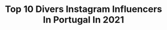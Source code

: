 ---
title: Top 10 Divers Instagram Influencers In Portugal In 2021
description: >-
  Find top divers Instagram influencers in Portugal in 2021. Most popular hashtags: #portugal #algarve #lisboa #stayhome.
platform: Instagram
hits: 11
text_top: See the most popular Instagram profiles on inBeat.
text_bottom: Our database holds 11 Instagram influencers like this in Portugal for you to contact.
profiles:
  - username: "rafael_moura"
    fullname: >-
      Rafael Moura
    bio: >-
      digital / film - Diversity - Personal account @bli_rafa
    location: "Portugal"
    followers: 58980
    engagement: 603
    commentsToLikes: 0.020673
    id: ck0vwm5ytuhei0i1938xgb85o
    verified: false
    hashtags: "#film, #35mm, #iphone, #greatwhite"
  - username: "be_happy_in_lisbon"
    fullname: >-
      Lisboa Properties by BMG
    bio: >-
      Real Estate advisory & brokerage in Portugal. We are an independent team representing a large and diversified portfolio. Contact us for information.
    location: "Portugal"
    followers: 24116
    engagement: 220
    commentsToLikes: 0.019622
    id: ck5higiygde510i11jeijq1d0
    verified: false
    hashtags: "#realestatemanagement, #covid, #fiqueemcasa, #immobilier"
  - username: "pedrofmgoncalves"
    fullname: >-
      FASHION BY PEDRO GONÇALVES
    bio: >-
      🖋Menswear | Fashion 📍Based in Portugal
    location: "Portugal"
    followers: 7151
    engagement: 917
    commentsToLikes: 0.223292
    id: ck8t1e7levfe70j78bfotp7ei
    verified: false
    hashtags: "#urbanstyle, #summer, #style, #casual"
  - username: "miguel___silva___"
    fullname: >-
      Miguel Silva
    bio: >-
      unopilates.com
    location: "Portugal"
    followers: 8113
    engagement: 639
    commentsToLikes: 0.068935
    id: ck55o0d287deo0i1152p4tht6
    verified: false
    hashtags: "#teamgratz, #unopilatesmethod, #sharingiscaring, #wesweat"
  - username: "fernasbaptista25"
    fullname: >-
      FB•25🇦🇴🇵🇹🇿🇦
    bio: >-
      PILOTO DE MOTOCROSS + Bi-campeão nacional 2017/18🥇 + Campeão provincial 2019🥇 + Chloe Baptista 👶🏻🍼💕 The best or nothing.
    location: "Portugal"
    followers: 6315
    engagement: 713
    commentsToLikes: 0.028161
    id: ck8t68m9hcnxq0j78ozs6gtoa
    verified: false
    hashtags: "#dirtbikes, #lisboa, #fiqueemcasa, #lisbon"
  - username: "amarviajarpetiscar"
    fullname: >-
      Amar Viajar e Petiscar®
    bio: >-
      Viagens e gastronomia Travel & Gastronomy Coimbra🇵🇹 📩 amarviajarpetiscar@gmail.com Bloggers Open World Awards 2019 🏅Top 10 Fotografia
    location: "Portugal"
    followers: 49067
    engagement: 247
    commentsToLikes: 0.579048
    id: ck0vxzxa01jym0i19rht3svb7
    verified: false
    hashtags: "#visitportugal, #passatemposportugal, #portugal, #giveaawayportugal"
  - username: "peperapazote"
    fullname: >-
      Pêpê Rapazote
    bio: >-
      Portuguese Export 🇵🇹 🇻🇪 🇺🇸 🇲🇫 🇮🇹 Mientras tanto quién me quiera ahi afuera que llame por mi nombre PR Digital & Brands 📧 gustavo@centralmodels.pt
    location: "Portugal"
    followers: 71185
    engagement: 599
    commentsToLikes: 0.023675
    id: ck55kd299z0y30i11g9g3dew8
    verified: false
    hashtags: "#cartagena, #alentejo, #narcos, #portuguesexport"
  - username: "jkapinha"
    fullname: >-
      Kapinha
    bio: >-
      TIKTOK - KapinhaOficial (+457.000)🙋🏼‍♀️ Ator • Apresentador de TV • Cantor Management @fatorefe 📩 kapinha.pt@hotmail.com 🤩MY CHALLENGE👇🏼
    location: "Portugal"
    followers: 62262
    engagement: 145
    commentsToLikes: 0.021690
    id: ck9wd7a0eedzk0j78aybeknce
    verified: true
    hashtags: "#funny, #dance, #tiktok, #summer"
  - username: "marcia.miranda_44"
    fullname: >-
      Márcia Miranda
    bio: >-
      • Escola superior de Desporto e Lazer- IPVC/ESDL 📍Viana do Castelo 🎓 📍São Jorge- Açores🇪🇺
    location: "Portugal"
    followers: 6376
    engagement: 1349
    commentsToLikes: 0.004295
    id: ckaoqsv13k81r0i78r65wx2lu
    verified: false
    hashtags: "#weekendvibes, #nature, #view, #naturelovers"
  - username: "helenaisabeloficial"
    fullname: >-
      Helena Isabel
    bio: >-
      Atriz ✉️ Acting v.costacorreia@gmail.com 💡 PR, Digital & Brands pedro.isidro@adagietto.pt 📖 A Idade Não Me Define
    location: "Portugal"
    followers: 66954
    engagement: 243
    commentsToLikes: 0.040992
    id: ck5hdllj1o3kz0i11rwlnz9a2
    verified: true
    hashtags: "#pub, #guesthouse, #newcollection, #fall"
---